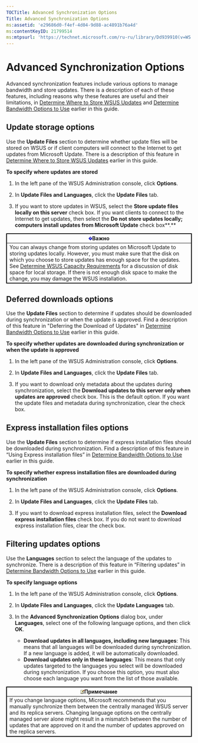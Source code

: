 ```yaml
---
TOCTitle: Advanced Synchronization Options
Title: Advanced Synchronization Options
ms:assetid: 'e29686d0-f4ef-4d04-9d88-ac4891b76a4d'
ms:contentKeyID: 21799514
ms:mtpsurl: 'https://technet.microsoft.com/ru-ru/library/Dd939910(v=WS.10)'
---
```


Advanced Synchronization Options
================================

Advanced synchronization features include various options to manage bandwidth and store updates. There is a description of each of these features, including reasons why these features are useful and their limitations, in [Determine Where to Store WSUS Updates](https://technet.microsoft.com/f2c0a1cd-b623-432e-9202-370b0a63ae58) and [Determine Bandwidth Options to Use](https://technet.microsoft.com/c28b3f09-1dbf-4b78-8cfd-e9e4c3f1ed8e) earlier in this guide.

Update storage options
----------------------

Use the **Update Files** section to determine whether update files will be stored on WSUS or if client computers will connect to the Internet to get updates from Microsoft Update. There is a description of this feature in [Determine Where to Store WSUS Updates](https://technet.microsoft.com/f2c0a1cd-b623-432e-9202-370b0a63ae58) earlier in this guide.

**To specify where updates are stored**
1.  In the left pane of the WSUS Administration console, click **Options**.

2.  In **Update Files and Languages**, click the **Update Files** tab.

3.  If you want to store updates in WSUS, select the **Store update files locally on this server** check box. If you want clients to connect to the Internet to get updates, then select the **Do not store updates locally; computers install updates from Microsoft Update** check box**.**

 
<table style="border:1px solid black;">
<colgroup>
<col width="100%" />
</colgroup>
<thead>
<tr class="header">
<th style="border:1px solid black;" ><img src="images/Dd939910.Important(WS.10).gif" />Важно</th>
</tr>
</thead>
<tbody>
<tr class="odd">
<td style="border:1px solid black;">You can always change from storing updates on Microsoft Update to storing updates locally. However, you must make sure that the disk on which you choose to store updates has enough space for the updates. See <a href="https://technet.microsoft.com/6b585cdf-943c-408a-a70e-0216d9e3a9fd">Determine WSUS Capacity Requirements</a> for a discussion of disk space for local storage. If there is not enough disk space to make the change, you may damage the WSUS installation.
</td>
</tr>
</tbody>
</table>
 

Deferred downloads options
--------------------------

Use the **Update Files** section to determine if updates should be downloaded during synchronization or when the update is approved. Find a description of this feature in "Deferring the Download of Updates" in [Determine Bandwidth Options to Use](https://technet.microsoft.com/c28b3f09-1dbf-4b78-8cfd-e9e4c3f1ed8e) earlier in this guide.

**To specify whether updates are downloaded during synchronization or when the update is approved**
1.  In the left pane of the WSUS Administration console, click **Options**.

2.  In **Update Files and Languages**, click the **Update Files** tab.

3.  If you want to download only metadata about the updates during synchronization, select the **Download updates to this server only when updates are approved** check box. This is the default option. If you want the update files and metadata during synchronization, clear the check box.

Express installation files options
----------------------------------

Use the **Update Files** section to determine if express installation files should be downloaded during synchronization. Find a description of this feature in “Using Express installation files” in [Determine Bandwidth Options to Use](https://technet.microsoft.com/c28b3f09-1dbf-4b78-8cfd-e9e4c3f1ed8e) earlier in this guide.

**To specify whether express installation files are downloaded during synchronization**
1.  In the left pane of the WSUS Administration console, click **Options**.

2.  In **Update Files and Languages**, click the **Update Files** tab.

3.  If you want to download express installation files, select the **Download express installation files** check box. If you do not want to download express installation files, clear the check box.

Filtering updates options
-------------------------

Use the **Languages** section to select the language of the updates to synchronize. There is a description of this feature in “Filtering updates” in [Determine Bandwidth Options to Use](https://technet.microsoft.com/c28b3f09-1dbf-4b78-8cfd-e9e4c3f1ed8e) earlier in this guide.

**To specify language options**
1.  In the left pane of the WSUS Administration console, click **Options**.

2.  In **Update Files and Languages**, click the **Update Languages** tab.

3.  In the **Advanced Synchronization Options** dialog box, under **Languages**, select one of the following language options, and then click **OK**.

    -   **Download updates in all languages, including new languages**: This means that all languages will be downloaded during synchronization. If a new language is added, it will be automatically downloaded.
    -   **Download updates only in these languages**: This means that only updates targeted to the languages you select will be downloaded during synchronization. If you choose this option, you must also choose each language you want from the list of those available.

 
<table style="border:1px solid black;">
<colgroup>
<col width="100%" />
</colgroup>
<thead>
<tr class="header">
<th style="border:1px solid black;" ><img src="images/Dd939910.note(WS.10).gif" />Примечание</th>
</tr>
</thead>
<tbody>
<tr class="odd">
<td style="border:1px solid black;">If you change language options, Microsoft recommends that you manually synchronize them between the centrally managed WSUS server and its replica servers. Changing language options on the centrally managed server alone might result in a mismatch between the number of updates that are approved on it and the number of updates approved on the replica servers.
</td>
</tr>
</tbody>
</table>
